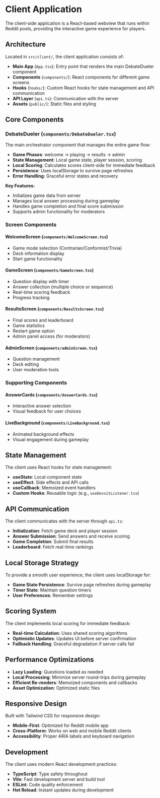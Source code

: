 # Client Application

The client-side application is a React-based webview that runs within Reddit posts, providing the interactive game experience for players.

## Architecture

Located in `src/client/`, the client application consists of:

- **Main App** (`App.tsx`): Entry point that renders the main DebateDueler component
- **Components** (`components/`): React components for different game screens
- **Hooks** (`hooks/`): Custom React hooks for state management and API communication
- **API Layer** (`api.ts`): Communication with the server
- **Assets** (`public/`): Static files and styling

## Core Components

### DebateDueler (`components/DebateDueler.tsx`)

The main orchestrator component that manages the entire game flow:

- **Game Phases**: welcome → playing → results → admin
- **State Management**: Local game state, player session, scoring
- **Local Scoring**: Calculates scores client-side for immediate feedback
- **Persistence**: Uses localStorage to survive page refreshes
- **Error Handling**: Graceful error states and recovery

**Key Features:**
- Initializes game data from server
- Manages local answer processing during gameplay
- Handles game completion and final score submission
- Supports admin functionality for moderators

### Screen Components

#### WelcomeScreen (`components/WelcomeScreen.tsx`)
- Game mode selection (Contrarian/Conformist/Trivia)
- Deck information display
- Start game functionality

#### GameScreen (`components/GameScreen.tsx`)
- Question display with timer
- Answer collection (multiple choice or sequence)
- Real-time scoring feedback
- Progress tracking

#### ResultsScreen (`components/ResultsScreen.tsx`)
- Final scores and leaderboard
- Game statistics
- Restart game option
- Admin panel access (for moderators)

#### AdminScreen (`components/adminScreen.tsx`)
- Question management
- Deck editing
- User moderation tools

### Supporting Components

#### AnswerCards (`components/AnswerCards.tsx`)
- Interactive answer selection
- Visual feedback for user choices

#### LiveBackground (`components/LiveBackground.tsx`)
- Animated background effects
- Visual engagement during gameplay

## State Management

The client uses React hooks for state management:

- **useState**: Local component state
- **useEffect**: Side effects and API calls
- **useCallback**: Memoized event handlers
- **Custom Hooks**: Reusable logic (e.g., `useDevvitListener.tsx`)

## API Communication

The client communicates with the server through `api.ts`:

- **Initialization**: Fetch game deck and player session
- **Answer Submission**: Send answers and receive scoring
- **Game Completion**: Submit final results
- **Leaderboard**: Fetch real-time rankings

## Local Storage Strategy

To provide a smooth user experience, the client uses localStorage for:

- **Game State Persistence**: Survive page refreshes during gameplay
- **Timer State**: Maintain question timers
- **User Preferences**: Remember settings

## Scoring System

The client implements local scoring for immediate feedback:

- **Real-time Calculation**: Uses shared scoring algorithms
- **Optimistic Updates**: Updates UI before server confirmation
- **Fallback Handling**: Graceful degradation if server calls fail

## Performance Optimizations

- **Lazy Loading**: Questions loaded as needed
- **Local Processing**: Minimize server round-trips during gameplay
- **Efficient Re-renders**: Memoized components and callbacks
- **Asset Optimization**: Optimized static files

## Responsive Design

Built with Tailwind CSS for responsive design:

- **Mobile-First**: Optimized for Reddit mobile app
- **Cross-Platform**: Works on web and mobile Reddit clients
- **Accessibility**: Proper ARIA labels and keyboard navigation

## Development

The client uses modern React development practices:

- **TypeScript**: Type safety throughout
- **Vite**: Fast development server and build tool
- **ESLint**: Code quality enforcement
- **Hot Reload**: Instant updates during development